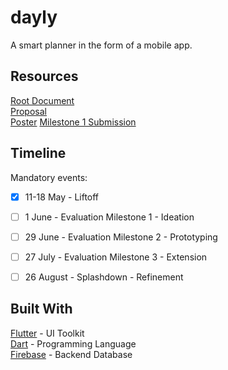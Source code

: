 # dayly
A smart planner in the form of a mobile app.

## Resources
[Root Document](https://docs.google.com/document/d/1Wapib8dYOP_gKQft_BRPQViQaZkGyq15EofuNCDpVCQ/edit)  
[Proposal](https://docs.google.com/document/d/1igmVL5-dhH8DqmlhI6OwF6UagX08Vwv3uPCLREm6P3k/edit)  
[Poster](https://docs.google.com/presentation/d/1g8ZDNi-oKQqYzvc-KzgVKBzx87LDTDz7eYr7UCtCrYM/edit?ts=5eba70e6)                           [Milestone 1 Submission](https://docs.google.com/document/d/1oGexRG2LgFkpq9dDR_5lL1ANllLziGcYAKQvQ5vipUU/edit?usp=sharing) 

## Timeline
Mandatory events:
- [x] 11-18 May - Liftoff
- [ ] 1 June - Evaluation Milestone 1 - Ideation
- [ ] 29 June - Evaluation Milestone 2 - Prototyping
- [ ] 27 July - Evaluation Milestone 3 - Extension
- [ ] 26 August - Splashdown - Refinement


## Built With

 [Flutter](https://flutter.dev/) - UI Toolkit  
 [Dart](https://dart.dev/) - Programming Language  
 [Firebase](https://firebase.google.com/) - Backend Database 
